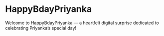 # HappyBdayPriyanka
Welcome to HappyBdayPriyanka — a heartfelt digital surprise dedicated to celebrating Priyanka’s special day!

